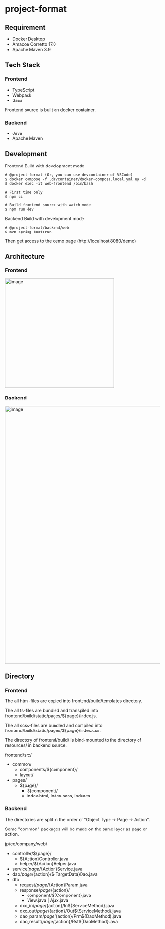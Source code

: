 # project-format

## Requirement
- Docker Desktop
- Amacon Corretto 17.0
- Apache Maven 3.9

## Tech Stack
### Frontend
- TypeScript
- Webpack
- Sass

Frontend source is built on docker container.

### Backend
- Java
- Apache Maven

## Development

Frontend Build with development mode
```
# @project-format (Or, you can use devcontainer of VSCode)
$ docker compose -f .devcontainer/docker-compose.local.yml up -d
$ docker exec -it web-frontend /bin/bash

# First time only
$ npm ci

# Build frontend source with watch mode
$ npm run dev
```

Backend Build with development mode
```
# @project-format/backend/web
$ mvn spring-boot:run
```

Then get access to the demo page (http://localhost:8080/demo)

## Architecture

### Frontend

<img width="355" alt="image" src="https://github.com/takahiroaoki/project-format/assets/69064981/b588f240-0a39-4208-8c11-e124a3504cac">


### Backend

<img width="836" alt="image" src="https://github.com/takahiroaoki/project-format/assets/69064981/8cb2273c-e9f0-4c2a-82b7-e12d9fd670a0">


## Directory
### Frontend

The all html-files are copied into frontend/build/templates directory.

The all ts-files are bundled and transpiled into frontend/build/static/pages/${page}/index.js.

The all scss-files are bundled and compiled into frontend/build/static/pages/${page}/index.css.

The directory of frontend/build/ is bind-mounted to the directory of resources/ in backend source.

frontend/src/
- common/
  - components/${component}/
  - layout/
- pages/
  - ${page}/
    - ${component}/
    - index.html, index.scss, index.ts

### Backend

The directories are split in the order of "Object Type -> Page -> Action".

Some "common" packages will be made on the same layer as page or action.

jp/co/company/web/
- controller/${page}/
  - ${Action}Controller.java
  - helper/${Action}Helper.java
- service/${page}/${Action}Service.java
- dao/${page}/${action}/${TargetData}Dao.java
- dto
  - request/${page}/${Action}Param.java
  - response/${page}/${action}/
    - component/${Component}.java
    - View.java | Ajax.java
  - dxo_in/${page}/${action}/In${ServiceMethod}.java
  - dxo_out/${page}/${action}/Out${ServiceMethod}.java
  - dao_param/${page}/${action}/Prm${DaoMethod}.java
  - dao_result/${page}/${action}/Rst${DaoMethod}.java
